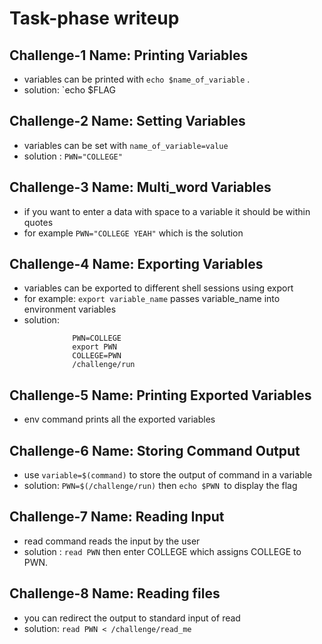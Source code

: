 # Task-phase writeup

## Challenge-1 Name: Printing Variables
- variables can be printed with `echo $name_of_variable` .
- solution: `echo $FLAG

## Challenge-2 Name: Setting Variables
- variables can be set with `name_of_variable=value`
- solution : `PWN="COLLEGE"`

## Challenge-3 Name: Multi_word Variables
- if you want to enter a data with space to a variable it should be within quotes
- for example `PWN="COLLEGE YEAH"` which is the solution

## Challenge-4 Name: Exporting Variables
- variables can be exported to different shell sessions using export
- for example: `export variable_name` passes variable_name into environment variables
- solution:  
```
              PWN=COLLEGE
              export PWN
              COLLEGE=PWN
              /challenge/run

```
## Challenge-5 Name: Printing Exported Variables
- env command prints all the exported variables 

## Challenge-6 Name: Storing Command Output
- use `variable=$(command)` to store the output of command in a variable
- solution: `PWN=$(/challenge/run)` then `echo $PWN `to display the flag

## Challenge-7 Name: Reading Input
- read command reads the input by the user
- solution : `read PWN` then enter COLLEGE which assigns COLLEGE to PWN.

## Challenge-8 Name: Reading files
- you can redirect the output to standard input of read
- solution: `read PWN < /challenge/read_me`